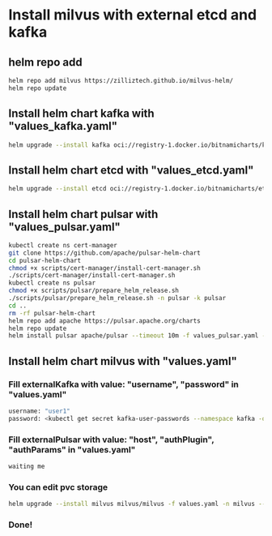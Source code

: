 # Install milvus with external etcd and kafka

## helm repo add
```bash
helm repo add milvus https://zilliztech.github.io/milvus-helm/
helm repo update
```

## Install helm chart kafka with "values_kafka.yaml"
```bash
helm upgrade --install kafka oci://registry-1.docker.io/bitnamicharts/kafka -f values_kafka.yaml -n kafka --create-namespace
```

## Install helm chart etcd with "values_etcd.yaml"
```bash
helm upgrade --install etcd oci://registry-1.docker.io/bitnamicharts/etcd -f values_etcd.yaml -n etcd --create-namespace
```

## Install helm chart pulsar with "values_pulsar.yaml"
```bash
kubectl create ns cert-manager
git clone https://github.com/apache/pulsar-helm-chart
cd pulsar-helm-chart
chmod +x scripts/cert-manager/install-cert-manager.sh
./scripts/cert-manager/install-cert-manager.sh
kubectl create ns pulsar
chmod +x scripts/pulsar/prepare_helm_release.sh
./scripts/pulsar/prepare_helm_release.sh -n pulsar -k pulsar
cd ..
rm -rf pulsar-helm-chart
helm repo add apache https://pulsar.apache.org/charts
helm repo update
helm install pulsar apache/pulsar --timeout 10m -f values_pulsar.yaml -n pulsar
```

## Install helm chart milvus with "values.yaml"
### Fill externalKafka with value: "username", "password" in "values.yaml"
```bash
username: "user1"
password: <kubectl get secret kafka-user-passwords --namespace kafka -o jsonpath='{.data.client-passwords}' | base64 -d | cut -d , -f 1>
```
### Fill externalPulsar with value: "host", "authPlugin", "authParams" in "values.yaml"
```bash
waiting me
```
### You can edit pvc storage
```bash
helm upgrade --install milvus milvus/milvus -f values.yaml -n milvus --create-namespace
```

### Done!
